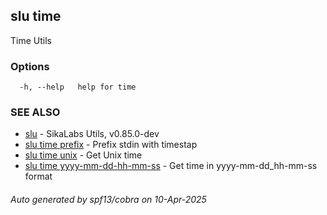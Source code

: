 ## slu time

Time Utils

### Options

```
  -h, --help   help for time
```

### SEE ALSO

* [slu](slu.md)	 - SikaLabs Utils, v0.85.0-dev
* [slu time prefix](slu_time_prefix.md)	 - Prefix stdin with timestap
* [slu time unix](slu_time_unix.md)	 - Get Unix time
* [slu time yyyy-mm-dd-hh-mm-ss](slu_time_yyyy-mm-dd-hh-mm-ss.md)	 - Get time in yyyy-mm-dd_hh-mm-ss format

###### Auto generated by spf13/cobra on 10-Apr-2025
